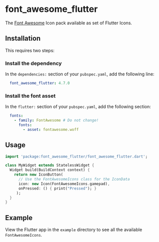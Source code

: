 # font_awesome_flutter

The [Font Awesome](https://fontawesome.com) Icon pack available as set of Flutter Icons.

## Installation

This requires two steps:

### Install the dependency

In the `dependencies:` section of your `pubspec.yaml`, add the following line:

```yaml
  font_awesome_flutter: 4.7.0    
```

### Install the font asset

In the `flutter:` section of your `pubspec.yaml`, add the following section:

```yaml
  fonts:
    - family: FontAwesome # Do not change!
      fonts:
        - asset: fontawesome.woff
```

## Usage

```dart
import 'package:font_awesome_flutter/font_awesome_flutter.dart';

class MyWidget extends StatelessWidget {
  Widget build(BuildContext context) {
    return new IconButton(
      // Use the FontAwesomeIcons class for the IconData
      icon: new Icon(FontAwesomeIcons.gamepad), 
      onPressed: () { print("Pressed"); }
     );
  }
}
```

## Example

View the Flutter app in the `example` directory to see all the available `FontAwesomeIcons`.